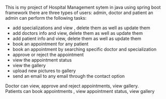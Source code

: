This is my project of Hospital Management sytem in java using spring boot framework
there are three types of users: admin, doctor and patient
an admin can perform the following tasks:
- add specializations and view , delete them as well as update them
- add doctors info and view, delete them as well as update them
- add patient info and view, delete them as well as update them
- book an appointment for any patient
- book an appointment by searching specific doctor and specialization
- approve or reject the appointment
- view the appointment status
- view the gallery
- upload new pictures to gallery
- send an email to any email through the contact option

Doctor can view, approve  and reject appointments, view gallery. <br>
Patients can book appointments , view appointment status, view gallery
